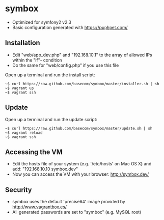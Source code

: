 symbox
======

 * Optimized for symfony2 v2.3
 * Basic configuration generated with https://puphpet.com/


Installation
------------

 * Edit "web/app_dev.php" and "192.168.10.1" to the array of allowed IPs within the "if"- condition
 * Do the same for "web/config.php" if you use this file

Open up a terminal and run the install script:

    ~$ curl https://raw.github.com/basecom/symbox/master/installer.sh | sh
    ~$ vagrant up
    ~$ vagrant ssh


Update
------

Open up a terminal and run the update script:

    ~$ curl https://raw.github.com/basecom/symbox/master/update.sh | sh
    ~$ vagrant reload
    ~$ vagrant ssh


Accessing the VM
----------------

 * Edit the hosts file of your system (e.g. '/etc/hosts' on Mac OS X) and add: "192.168.10.10 symbox.dev"
 * Now you can access the VM with your browser: http://symbox.dev/


Security
--------

 * symbox uses the default 'precise64' image provided by http://www.vagrantbox.es/
 * All generated passwords are set to "symbox" (e.g. MySQL root)

